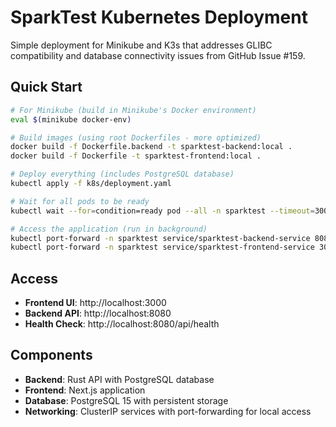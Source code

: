 # SparkTest Kubernetes Deployment

Simple deployment for Minikube and K3s that addresses GLIBC compatibility and database connectivity issues from GitHub Issue #159.

## Quick Start

```bash
# For Minikube (build in Minikube's Docker environment)
eval $(minikube docker-env)

# Build images (using root Dockerfiles - more optimized)
docker build -f Dockerfile.backend -t sparktest-backend:local .
docker build -f Dockerfile -t sparktest-frontend:local .

# Deploy everything (includes PostgreSQL database)
kubectl apply -f k8s/deployment.yaml

# Wait for all pods to be ready
kubectl wait --for=condition=ready pod --all -n sparktest --timeout=300s

# Access the application (run in background)
kubectl port-forward -n sparktest service/sparktest-backend-service 8080:8080 > /dev/null 2>&1 &
kubectl port-forward -n sparktest service/sparktest-frontend-service 3000:3000 > /dev/null 2>&1 &
```

## Access

- **Frontend UI**: http://localhost:3000
- **Backend API**: http://localhost:8080
- **Health Check**: http://localhost:8080/api/health

## Components

- **Backend**: Rust API with PostgreSQL database
- **Frontend**: Next.js application 
- **Database**: PostgreSQL 15 with persistent storage
- **Networking**: ClusterIP services with port-forwarding for local access
